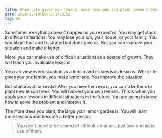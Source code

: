 ```yaml
---
title: When life gives you lemons, make lemonade and plant lemon trees
date: 2020-11-19T06:53:17.635Z
tag: me
---
```

Sometimes everything doesn't happen as you expected. You may get stuck in difficult situations. You may lose your job, your house, or your family. You would get hurt and frustrated but don't give up. But you can improve your situation and make it better.

More, you can make use of difficult situations as a source of growth. They will teach you invaluable lessons.

You can view every situation as a lemon and its seeds as lessons. When life gives you one lemon, you make lemonade. You improve the situation.

But what about its seeds? After you have the seeds, you can take them to plant new lemon trees. You will harvest your own lemons. This is when you apply your lessons in difficult situations in the future. You are going to know how to solve the problem and improve it.

The more trees you plant, the large your lemon garden is. You will learn more lessons and become a better person.

> You don't need to be scared of difficult situations, just love and make use of them.